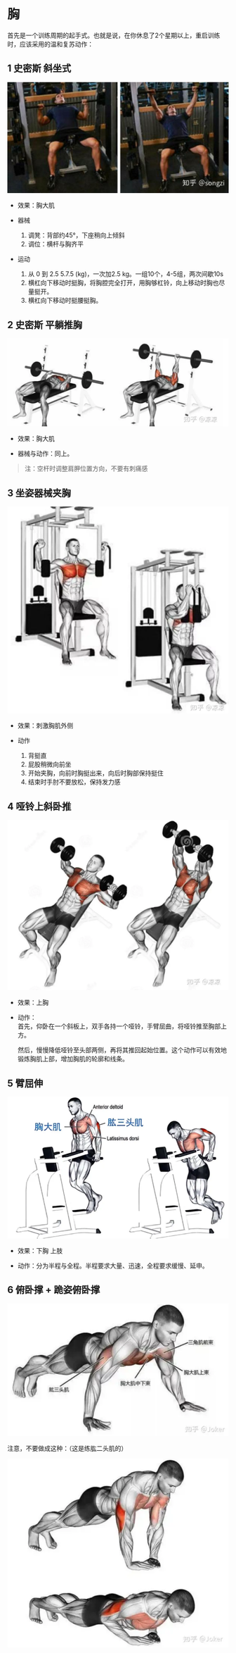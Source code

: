 # 胸

首先是一个训练周期的起手式。也就是说，在你休息了2个星期以上，重启训练时，应该采用的温和复苏动作：

## 1 史密斯 斜坐式

![alt text](image.png)

- 效果：胸大肌

- 器械  
    1. 调凳：背部约45°，下座稍向上倾斜
    2. 调位：横杆与胸齐平

- 运动  
    1. 从 0 到 2.5 5.7.5 (kg)，一次加2.5 kg。一组10个，4-5组，两次间歇10s
    2. 横杠向下移动时挺胸，将胸腔完全打开，用胸够杠铃，向上移动时胸也尽量挺开。
    3. 横杠向下移动时挺腰挺胸。

## 2 史密斯 平躺推胸

![alt text](image-1.png)

- 效果：胸大肌

- 器械与动作：同上。

> 注：空杆时调整肩胛位置方向，不要有刺痛感

## 3 坐姿器械夹胸

![alt text](image-2.png)

- 效果：刺激胸肌外侧

- 动作  
    1. 背挺直
    2. 屁股稍微向前坐
    3. 开始夹胸，向前时胸挺出来，向后时胸部保持挺住
    4. 结束时手肘不要放松，保持发力感

## 4 哑铃上斜卧推

![alt text](image-3.png)

- 效果：上胸

- 动作：  
    首先，仰卧在一个斜板上，双手各持一个哑铃，手臂屈曲，将哑铃推至胸部上方。

    然后，慢慢降低哑铃至头部两侧，再将其推回起始位置。这个动作可以有效地锻炼胸肌上部，增加胸肌的轮廓和线条。

## 5 臂屈伸

![alt text](image-4.png)

- 效果：下胸 上肢

- 动作：分为半程与全程。半程要求大量、迅速，全程要求缓慢、延申。

## 6 俯卧撑 + 跪姿俯卧撑

![alt text](image-5.png)

注意，不要做成这种：（这是练肱二头肌的）

![alt text](image-6.png)

